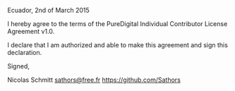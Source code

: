 Ecuador, 2nd of March 2015

I hereby agree to the terms of the PureDigital Individual Contributor License
Agreement v1.0.

I declare that I am authorized and able to make this agreement and sign this
declaration.

Signed,

Nicolas Schmitt sathors@free.fr https://github.com/Sathors
